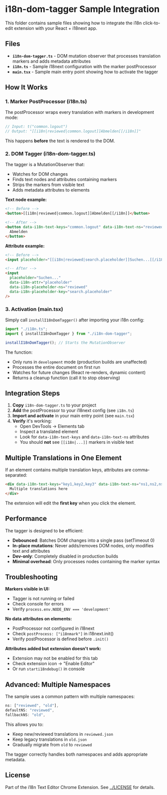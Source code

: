 # i18n-dom-tagger Sample Integration

This folder contains sample files showing how to integrate the i18n click-to-edit extension with your React + i18next app.

## Files

- **`i18n-dom-tagger.ts`** - DOM mutation observer that processes translation markers and adds metadata attributes
- **`i18n.ts`** - Sample i18next configuration with the marker postProcessor
- **`main.tsx`** - Sample main entry point showing how to activate the tagger

## How It Works

### 1. Marker PostProcessor (i18n.ts)

The postProcessor wraps every translation with markers in development mode:

```typescript
// Input: t("common.logout")
// Output: "[[i18n|reviewed|common.logout]]Abmelden[[/i18n]]"
```

This happens **before** the text is rendered to the DOM.

### 2. DOM Tagger (i18n-dom-tagger.ts)

The tagger is a MutationObserver that:
- Watches for DOM changes
- Finds text nodes and attributes containing markers
- Strips the markers from visible text
- Adds metadata attributes to elements

**Text node example:**
```html
<!-- Before -->
<button>[[i18n|reviewed|common.logout]]Abmelden[[/i18n]]</button>

<!-- After -->
<button data-i18n-text-keys="common.logout" data-i18n-text-ns="reviewed">
  Abmelden
</button>
```

**Attribute example:**
```html
<!-- Before -->
<input placeholder="[[i18n|reviewed|search.placeholder]]Suchen...[[/i18n]]" />

<!-- After -->
<input 
  placeholder="Suchen..."
  data-i18n-attr="placeholder"
  data-i18n-placeholder-ns="reviewed"
  data-i18n-placeholder-key="search.placeholder"
/>
```

### 3. Activation (main.tsx)

Simply call `installI18nDomTagger()` after importing your i18n config:

```typescript
import "./i18n.ts";
import { installI18nDomTagger } from "./i18n-dom-tagger";

installI18nDomTagger(); // Starts the MutationObserver
```

The function:
- Only runs in `development` mode (production builds are unaffected)
- Processes the entire document on first run
- Watches for future changes (React re-renders, dynamic content)
- Returns a cleanup function (call it to stop observing)

## Integration Steps

1. **Copy** `i18n-dom-tagger.ts` to your project
2. **Add** the postProcessor to your i18next config (see `i18n.ts`)
3. **Import and activate** in your main entry point (see `main.tsx`)
4. **Verify** it's working:
   - Open DevTools → Elements tab
   - Inspect a translated element
   - Look for `data-i18n-text-keys` and `data-i18n-text-ns` attributes
   - You should **not** see `[[i18n|...]]` markers in visible text

## Multiple Translations in One Element

If an element contains multiple translation keys, attributes are comma-separated:

```html
<div data-i18n-text-keys="key1,key2,key3" data-i18n-text-ns="ns1,ns2,ns1">
  Multiple translations here
</div>
```

The extension will edit the **first key** when you click the element.

## Performance

The tagger is designed to be efficient:
- **Debounced**: Batches DOM changes into a single pass (setTimeout 0)
- **In-place mutations**: Never adds/removes DOM nodes, only modifies text and attributes
- **Dev-only**: Completely disabled in production builds
- **Minimal overhead**: Only processes nodes containing the marker syntax

## Troubleshooting

**Markers visible in UI:**
- Tagger is not running or failed
- Check console for errors
- Verify `process.env.NODE_ENV === 'development'`

**No data attributes on elements:**
- PostProcessor not configured in i18next
- Check `postProcess: ["i18nmark"]` in i18next.init()
- Verify postProcessor is defined before `.init()`

**Attributes added but extension doesn't work:**
- Extension may not be enabled for this tab
- Check extension icon → "Enable Editor"
- Or run `starti18ndebug()` in console

## Advanced: Multiple Namespaces

The sample uses a common pattern with multiple namespaces:

```typescript
ns: ["reviewed", "old"],
defaultNS: "reviewed",
fallbackNS: "old",
```

This allows you to:
- Keep new/reviewed translations in `reviewed.json`
- Keep legacy translations in `old.json`
- Gradually migrate from `old` to `reviewed`

The tagger correctly handles both namespaces and adds appropriate metadata.

## License

Part of the i18n Text Editor Chrome Extension. See [../LICENSE](../LICENSE) for details.

